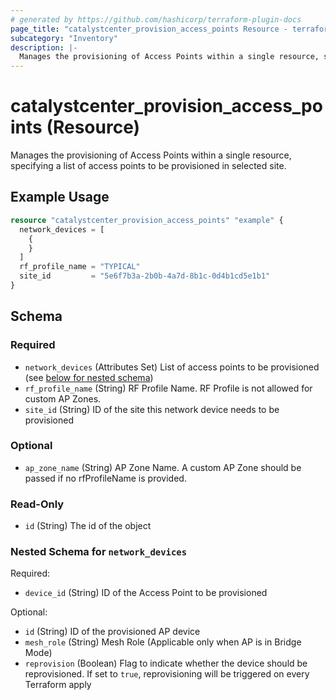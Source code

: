 ```yaml
---
# generated by https://github.com/hashicorp/terraform-plugin-docs
page_title: "catalystcenter_provision_access_points Resource - terraform-provider-catalystcenter"
subcategory: "Inventory"
description: |-
  Manages the provisioning of Access Points within a single resource, specifying a list of access points to be provisioned in selected site.
---
```


# catalystcenter_provision_access_points (Resource)

Manages the provisioning of Access Points within a single resource, specifying a list of access points to be provisioned in selected site.

## Example Usage

```terraform
resource "catalystcenter_provision_access_points" "example" {
  network_devices = [
    {
    }
  ]
  rf_profile_name = "TYPICAL"
  site_id         = "5e6f7b3a-2b0b-4a7d-8b1c-0d4b1cd5e1b1"
}
```

<!-- schema generated by tfplugindocs -->
## Schema

### Required

- `network_devices` (Attributes Set) List of access points to be provisioned (see [below for nested schema](#nestedatt--network_devices))
- `rf_profile_name` (String) RF Profile Name. RF Profile is not allowed for custom AP Zones.
- `site_id` (String) ID of the site this network device needs to be provisioned

### Optional

- `ap_zone_name` (String) AP Zone Name. A custom AP Zone should be passed if no rfProfileName is provided.

### Read-Only

- `id` (String) The id of the object

<a id="nestedatt--network_devices"></a>
### Nested Schema for `network_devices`

Required:

- `device_id` (String) ID of the Access Point to be provisioned

Optional:

- `id` (String) ID of the provisioned AP device
- `mesh_role` (String) Mesh Role (Applicable only when AP is in Bridge Mode)
- `reprovision` (Boolean) Flag to indicate whether the device should be reprovisioned. If set to `true`, reprovisioning will be triggered on every Terraform apply
